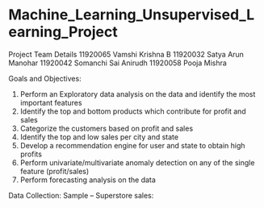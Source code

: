 # Machine_Learning_Unsupervised_Learning_Project
Project Team Details
11920065 Vamshi Krishna B
11920032 Satya Arun Manohar
11920042 Somanchi Sai Anirudh
11920058 Pooja Mishra

Goals and Objectives:
1) Perform an Exploratory data analysis on the data and identify the most important features
2) Identify the top and bottom products which contribute for profit and sales
3) Categorize the customers based on profit and sales
4) Identify the top and low sales per city and state
5) Develop a recommendation engine for user and state to obtain high profits
6) Perform univariate/multivariate anomaly detection on any of the single feature (profit/sales)
7) Perform forecasting analysis on the data

Data Collection:
Sample – Superstore sales:
